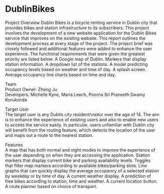 # DublinBikes
Project Overview
Dublin Bikes is a bicycle renting service in Dublin city that provides bikes and station infrastructure to its subscribers. This project involves the development of a new website application for the Dublin Bikes service that improves on the existing website. This report outlines the development process at every stage of the project. The project brief was closely followed and additional features were added to enhance the user experience. The functional requirements that were given the greatest priority are listed below.
A Google map of Dublin.
Markers that display station information.
A dropdown list of the stations.
A model predicting occupancy levels based on weather and time of day.
A splash screen.
Average occupancy line charts based on time and day.

Team  
Product Owner: Zheng Ju  
Developers: Michelle Kyne, Maria Leech, Poorna Sri Praneeth Swamy Korukonda  

Target User  
The target user is any Dublin city resident/visitor over the age of 14. The aim is to enhance the experience of existing users and also to enable new users to access the service easily. In particular, users unfamiliar with Dublin city will benefit from the routing feature, which detects the location of the user and maps out a route to the nearest station.

Features  
A map that has both normal and night modes to improve the experience of the user depending on when they are accessing the application.
Station markers that display current bike and parking availability levels.
Toggles that filter map markers according to available bikes/parking slots.
Line graphs that can quickly display the average occupancy of a selected station by weekday or by time of day.
A current weather display.
A prediction of free bikes according to station, time and weather.
A current location button.
A route planner based on choice of transport.

